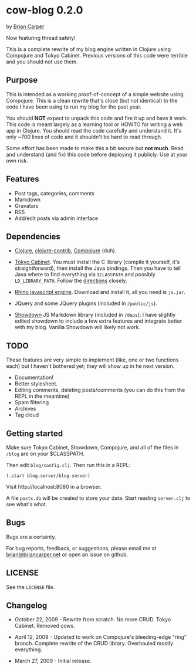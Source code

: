 # cow-blog 0.2.0
by [Brian Carper](http://briancarper.net/)

Now featuring thread safety!

This is a complete rewrite of my blog engine written in Clojure using Compojure and Tokyo Cabinet.  Previous versions of this code were terrible and you should not use them.

## Purpose

This is intended as a working proof-of-concept of a simple website using Compojure.  This is a clean rewrite that's close (but not identical) to the code I have been using to run my blog for the past year.

You should **NOT** expect to unpack this code and fire it up and have it work.  This code is meant largely as a learning tool or HOWTO for writing a web app in Clojure.  You should read the code carefully and understand it.  It's only ~700 lines of code and it shouldn't be hard to read through.

Some effort has been made to make this a bit secure but **not much**.  Read and understand (and fix) this code before deploying it publicly.  Use at your own risk.

## Features

* Post tags, categories, comments
* Markdown
* Gravatars
* RSS
* Add/edit posts via admin interface

## Dependencies

* [Clojure](http://github.com/richhickey/clojure), [clojure-contrib](http://github.com/richhickey/clojure-contrib), [Compojure](http://github.com/weavejester/compojure) (duh).

* [Tokyo Cabinet](http://1978th.net/tokyocabinet/).  You must install the C library (compile it yourself, it's straightforward), then install the Java bindings.  Then you have to tell Java where to find everything via `$CLASSPATH` and possibly `LD_LIBRARY_PATH`.  Follow the [directions](http://1978th.net/tokyocabinet/javadoc/) closely.

* [Rhino javascript engine](http://www.mozilla.org/rhino/).  Download and install it, all you need is `js.jar`.

* JQuery and some JQuery plugins (included in `/public/js`).

* [Showdown](http://attacklab.net/showdown/) JS Markdown library (included in `/deps`); I have slightly edited showdown to include a few extra features and integrate better with my blog.  Vanilla Showdown will likely not work.

## TODO

These features are very simple to implement (like, one or two functions each) but I haven't bothered yet; they will show up in he next version.

* Documentation!
* Better stylesheet.
* Editing comments, deleting posts/comments (you can do this from the REPL in the meantime)
* Spam filtering
* Archives
* Tag cloud

## Getting started

Make sure Tokyo Cabinet, Showdown, Compojure, and all of the files in `/blog` are on your $CLASSPATH.

Then edit `blog/config.clj`.  Then run this in a REPL:

    (.start blog.server/blog-server)

Visit http://localhost:8080 in a browser.
    
A file `posts.db` will be created to store your data.  Start reading `server.clj` to see what's what.

## Bugs

Bugs are a certainty.

For bug reports, feedback, or suggestions, please email me at brian@briancarper.net or open an issue on github.

## LICENSE

See the `LICENSE` file.

## Changelog

* October 22, 2009 - Rewrite from scratch.  No more CRUD.  Tokyo Cabinet.  Removed cows.

* April 12, 2009 - Updated to work on Compojure's bleeding-edge "ring" branch.  Complete rewrite of the CRUD library.  Overhauled mostly everything.

* March 27, 2009 - Initial release.
